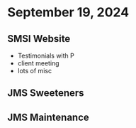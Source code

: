 # September 19, 2024

## SMSI Website
- Testimonials with P
- client meeting
- lots of misc

## JMS Sweeteners

## JMS Maintenance